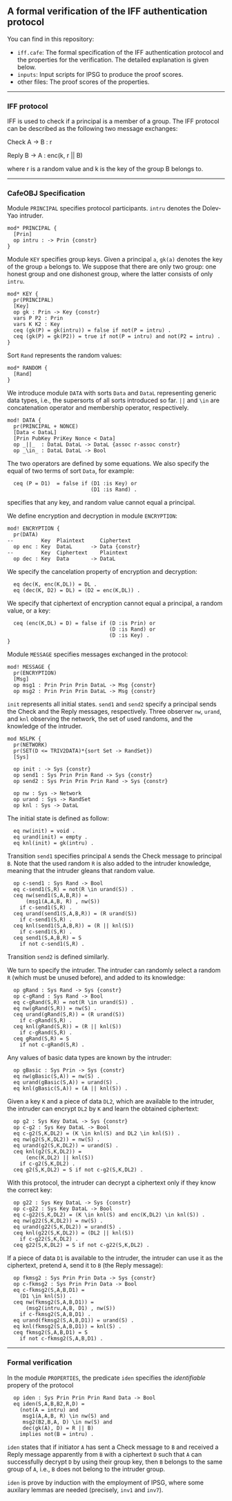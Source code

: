 ## A formal verification of the IFF authentication protocol

You can find in this repository:
- `iff.cafe`: The formal specification of the IFF authentication protocol and the properties for the verification. The detailed explanation is given below.
- `inputs`: Input scripts for IPSG to produce the proof scores.
- other files: The proof scores of the properties.

---
### IFF protocol
IFF is used to check if a principal is a member of a
group. The IFF protocol can be described as the following
two message exchanges:

Check   A -> B : r

Reply   B -> A : enc(k, r || B)

where r is a random value and k is the key of the group B belongs to.

---
### CafeOBJ Specification
Module `PRINCIPAL` specifies protocol participants. `intru` denotes the Dolev-Yao intruder.

```
mod* PRINCIPAL {
  [Prin]
  op intru : -> Prin {constr}
}
```

Module `KEY` specifies group keys. Given a principal `a`, `gk(a)` denotes the key of the group `a` belongs to. We suppose that there are only two group: one honest group and one dishonest group, where the latter consists of only `intru`.
```
mod* KEY {
  pr(PRINCIPAL)
  [Key]
  op gk : Prin -> Key {constr}
  vars P P2 : Prin
  vars K K2 : Key
  ceq (gk(P) = gk(intru)) = false if not(P = intru) .
  ceq (gk(P) = gk(P2)) = true if not(P = intru) and not(P2 = intru) .
}
```

Sort `Rand` represents the random values:
```
mod* RANDOM {
  [Rand]
}
```

We introduce module `DATA` with sorts `Data` and `DataL` representing generic data types, i.e., the supersorts of all sorts introduced so far. `||` and `\in` are concatenation operator and membership operator, respectively.

```
mod! DATA {
  pr(PRINCIPAL + NONCE)
  [Data < DataL]
  [Prin PubKey PriKey Nonce < Data]
  op _||_  : DataL DataL -> DataL {assoc r-assoc constr}
  op _\in_ : DataL DataL -> Bool
```

The two operators are defined by some equations.
We also specify the equal of two terms of sort `Data`, for example:

```
  ceq (P = D1)  = false if (D1 :is Key) or 
                           (D1 :is Rand) .
```
specifies that any key, and random value cannot equal a principal.

We define encryption and decryption in module `ENCRYPTION`:

```
mod! ENCRYPTION {
  pr(DATA)
--         Key  Plaintext     Ciphertext
  op enc : Key  DataL      -> Data {constr}
--         Key  Ciphertext    Plaintext
  op dec : Key  Data       -> DataL
```

We specify the cancelation property of encryption and decryption:
```
  eq dec(K, enc(K,DL)) = DL .
  eq (dec(K, D2) = DL) = (D2 = enc(K,DL)) .
```

We specify that ciphertext of encryption cannot equal a principal, a random value, or a key:
```
  ceq (enc(K,DL) = D) = false if (D :is Prin) or 
                                 (D :is Rand) or
                                 (D :is Key) .
}
```

Module `MESSAGE` specifies messages exchanged in the protocol:
```
mod! MESSAGE {
  pr(ENCRYPTION)
  [Msg]
  op msg1 : Prin Prin Prin DataL -> Msg {constr}
  op msg2 : Prin Prin Prin DataL -> Msg {constr}
```

`init` represents all initial states. `send1` and `send2` specify a principal sends the Check and the Reply messages, respectively. Three observer `nw`, `urand`, and `knl` observing the network, the set of used randoms, and the knowledge of the intruder.

```
mod NSLPK {
  pr(NETWORK)
  pr(SET(D <= TRIV2DATA)*{sort Set -> RandSet})
  [Sys]

  op init : -> Sys {constr}
  op send1 : Sys Prin Prin Rand -> Sys {constr}
  op send2 : Sys Prin Prin Prin Rand -> Sys {constr}

  op nw : Sys -> Network
  op urand : Sys -> RandSet
  op knl : Sys -> DataL
```

The initial state is defined as follow:
```
  eq nw(init) = void .
  eq urand(init) = empty .
  eq knl(init) = gk(intru) .
```

Transition `send1` specifies principal `A` sends the Check message to principal `B`. Note that the used random `R` is also added to the intruder knowledge, meaning that the intruder gleans that random value.

```
  op c-send1 : Sys Rand -> Bool
  eq c-send1(S,R) = not(R \in urand(S)) .
  ceq nw(send1(S,A,B,R)) = 
      (msg1(A,A,B, R) , nw(S)) 
    if c-send1(S,R) .
  ceq urand(send1(S,A,B,R)) = (R urand(S)) 
    if c-send1(S,R) .
  ceq knl(send1(S,A,B,R)) = (R || knl(S)) 
    if c-send1(S,R) .
  ceq send1(S,A,B,R) = S 
    if not c-send1(S,R) .
```

Transition `send2` is defined similarly.

We turn to specify the intruder.
The intruder can randomly select a random `R` (which must be unused before), and added to its knowledge:

```
  op gRand : Sys Rand -> Sys {constr}
  op c-gRand : Sys Rand -> Bool
  eq c-gRand(S,R) = not(R \in urand(S)) .
  eq nw(gRand(S,R)) = nw(S) .
  ceq urand(gRand(S,R)) = (R urand(S))
    if c-gRand(S,R) .
  ceq knl(gRand(S,R)) = (R || knl(S))
    if c-gRand(S,R) .
  ceq gRand(S,R) = S 
    if not c-gRand(S,R) .
```

Any values of basic data types are known by the intruder:
```
  op gBasic : Sys Prin -> Sys {constr}
  eq nw(gBasic(S,A)) = nw(S) .
  eq urand(gBasic(S,A)) = urand(S) .
  eq knl(gBasic(S,A)) = (A || knl(S)) .
``` 

Given a key `K` and a piece of data `DL2`, which are available to the intruder, the intruder can encrypt `DL2` by `K` and learn the obtained ciphertext:
```
  op g2 : Sys Key DataL -> Sys {constr}
  op c-g2 : Sys Key DataL -> Bool
  eq c-g2(S,K,DL2) = (K \in knl(S) and DL2 \in knl(S)) .
  eq nw(g2(S,K,DL2)) = nw(S) .
  eq urand(g2(S,K,DL2)) = urand(S) .
  ceq knl(g2(S,K,DL2)) = 
      (enc(K,DL2) || knl(S)) 
    if c-g2(S,K,DL2) .
  ceq g2(S,K,DL2) = S if not c-g2(S,K,DL2) .
```

With this protocol, the intruder can decrypt a ciphertext only if they know the correct key:
```
  op g22 : Sys Key DataL -> Sys {constr}
  op c-g22 : Sys Key DataL -> Bool
  eq c-g22(S,K,DL2) = (K \in knl(S) and enc(K,DL2) \in knl(S)) .
  eq nw(g22(S,K,DL2)) = nw(S) .
  eq urand(g22(S,K,DL2)) = urand(S) .
  ceq knl(g22(S,K,DL2)) = (DL2 || knl(S)) 
    if c-g22(S,K,DL2) .
  ceq g22(S,K,DL2) = S if not c-g22(S,K,DL2) .
```

If a piece of data `D1` is available to the intruder, the intruder can use it as the ciphertext, pretend `A`, send it to `B` (the Reply message):
```
  op fkmsg2 : Sys Prin Prin Data -> Sys {constr}
  op c-fkmsg2 : Sys Prin Prin Data -> Bool
  eq c-fkmsg2(S,A,B,D1) = 
    (D1 \in knl(S)) .
  ceq nw(fkmsg2(S,A,B,D1)) = 
      (msg2(intru,A,B, D1) , nw(S))
    if c-fkmsg2(S,A,B,D1) .
  eq urand(fkmsg2(S,A,B,D1)) = urand(S) .
  eq knl(fkmsg2(S,A,B,D1)) = knl(S) .
  ceq fkmsg2(S,A,B,D1) = S 
    if not c-fkmsg2(S,A,B,D1) .
```

---
### Formal verification
In the module `PROPERTIES`,
the predicate `iden` specifies the *identifiable* propery of the protocol

```
  op iden : Sys Prin Prin Prin Rand Data -> Bool
  eq iden(S,A,B,B2,R,D) = 
    (not(A = intru) and
     msg1(A,A,B, R) \in nw(S) and
     msg2(B2,B,A, D) \in nw(S) and
     dec(gk(A), D) = R || B)
    implies not(B = intru) .
```
`iden` states that if initiator `A` has sent a Check message to `B` and received a Reply message apparently from `B` with a ciphertext `D` such that `A` can successfully decrypt `D` by using their group key, then `B` belongs to the same group of `A`, i.e., `B` does not belong to the intruder group.

`iden` is prove by induction with the employment of IPSG, where some auxilary lemmas are needed (precisely, `inv1` and `inv7`).
